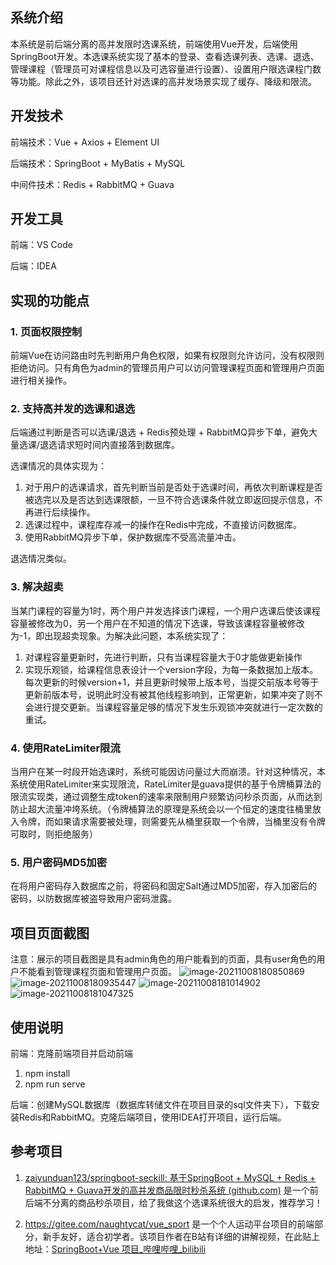 ## 系统介绍

本系统是前后端分离的高并发限时选课系统，前端使用Vue开发，后端使用SpringBoot开发。本选课系统实现了基本的登录、查看选课列表、选课、退选、管理课程（管理员可对课程信息以及可选容量进行设置）、设置用户限选课程门数等功能。除此之外，该项目还针对选课的高并发场景实现了缓存、降级和限流。

## 开发技术

前端技术：Vue + Axios + Element UI

后端技术：SpringBoot + MyBatis + MySQL

中间件技术：Redis + RabbitMQ + Guava

## 开发工具

前端：VS Code

后端：IDEA

## 实现的功能点

### 1. 页面权限控制

前端Vue在访问路由时先判断用户角色权限，如果有权限则允许访问，没有权限则拒绝访问。只有角色为admin的管理员用户可以访问管理课程页面和管理用户页面进行相关操作。

### 2. 支持高并发的选课和退选

后端通过判断是否可以选课/退选 + Redis预处理 + RabbitMQ异步下单，避免大量选课/退选请求短时间内直接落到数据库。

选课情况的具体实现为：

1. 对于用户的选课请求，首先判断当前是否处于选课时间，再依次判断课程是否被选完以及是否达到选课限额，一旦不符合选课条件就立即返回提示信息，不再进行后续操作。
2. 选课过程中，课程库存减一的操作在Redis中完成，不直接访问数据库。
3. 使用RabbitMQ异步下单，保护数据库不受高流量冲击。

退选情况类似。

### 3. 解决超卖

当某门课程的容量为1时，两个用户并发选择该门课程，一个用户选课后使该课程容量被修改为0，另一个用户在不知道的情况下选课，导致该课程容量被修改为-1，即出现超卖现象。为解决此问题，本系统实现了：

1. 对课程容量更新时，先进行判断，只有当课程容量大于0才能做更新操作
2. 实现乐观锁，给课程信息表设计一个version字段，为每一条数据加上版本。每次更新的时候version+1，并且更新时候带上版本号，当提交前版本号等于更新前版本号，说明此时没有被其他线程影响到，正常更新，如果冲突了则不会进行提交更新。当课程容量足够的情况下发生乐观锁冲突就进行一定次数的重试。

### 4. 使用RateLimiter限流

当用户在某一时段开始选课时，系统可能因访问量过大而崩溃。针对这种情况，本系统使用RateLimiter来实现限流，RateLimiter是guava提供的基于令牌桶算法的限流实现类，通过调整生成token的速率来限制用户频繁访问秒杀页面，从而达到防止超大流量冲垮系统。（令牌桶算法的原理是系统会以一个恒定的速度往桶里放入令牌，而如果请求需要被处理，则需要先从桶里获取一个令牌，当桶里没有令牌可取时，则拒绝服务）

### 5. 用户密码MD5加密

在将用户密码存入数据库之前，将密码和固定Salt通过MD5加密，存入加密后的密码，以防数据库被盗导致用户密码泄露。

## 项目页面截图

注意：展示的项目截图是具有admin角色的用户能看到的页面，具有user角色的用户不能看到管理课程页面和管理用户页面。
![image-20211008180850869](https://user-images.githubusercontent.com/67449258/136729866-4da12a2c-c96a-4375-a8f7-e5ac8ffdc63b.png)
![image-20211008180935447](https://user-images.githubusercontent.com/67449258/136729894-dc4bd156-9085-46c9-b3e1-dffa876242d5.png)
![image-20211008181014902](https://user-images.githubusercontent.com/67449258/136729911-f64d8698-8fc5-44ba-8b23-a1c7f453fc51.png)
![image-20211008181047325](https://user-images.githubusercontent.com/67449258/136729922-33b9f077-dc66-4b89-8acd-abbc98f2da17.png)


## 使用说明

前端：克隆前端项目并启动前端

1. npm install
2. npm run serve

后端：创建MySQL数据库（数据库转储文件在项目目录的sql文件夹下），下载安装Redis和RabbitMQ。克隆后端项目，使用IDEA打开项目，运行后端。

## 参考项目

1.  [zaiyunduan123/springboot-seckill: 基于SpringBoot + MySQL + Redis + RabbitMQ + Guava开发的高并发商品限时秒杀系统 (github.com)](https://github.com/zaiyunduan123/springboot-seckill) 是一个前后端不分离的商品秒杀项目，给了我做这个选课系统很大的启发，推荐学习！

2. https://gitee.com/naughtycat/vue_sport 是一个个人运动平台项目的前端部分，新手友好，适合初学者。该项目作者在B站有详细的讲解视频，在此贴上地址：[SpringBoot+Vue 项目_哔哩哔哩_bilibili](https://www.bilibili.com/video/BV1q5411s7wH?spm_id_from=333.999.0.0)
